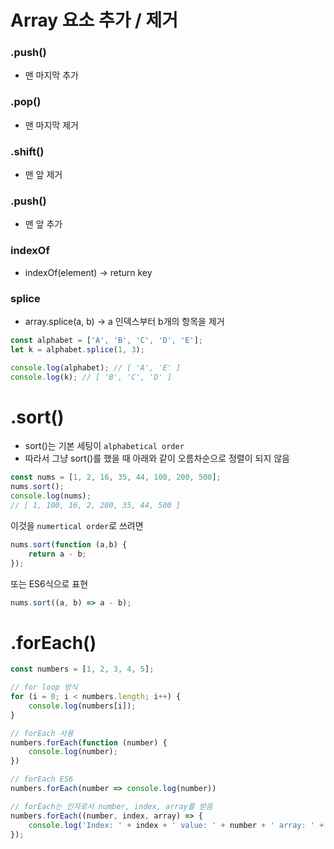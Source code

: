 # Array 요소 추가 / 제거

### .push()

- 맨 마지막 추가

### .pop()

- 맨 마지막 제거

### .shift()

- 맨 앞 제거

### .push()

- 맨 앞 추가

### indexOf

- indexOf(element) →  return key

### splice

-  array.splice(a, b) → a 인덱스부터 b개의 항목을 제거

```JavaScript
const alphabet = ['A', 'B', 'C', 'D', 'E'];
let k = alphabet.splice(1, 3);

console.log(alphabet); // [ 'A', 'E' ]
console.log(k); // [ 'B', 'C', 'D' ]
```






# .sort()

- sort()는 기본 세팅이 `alphabetical order`
- 따라서 그냥 sort()를 했을 때 아래와 같이 오름차순으로 정렬이 되지 않음

```JavaScript
const nums = [1, 2, 16, 35, 44, 100, 200, 500];
nums.sort();
console.log(nums);
// [ 1, 100, 16, 2, 200, 35, 44, 500 ]
```

이것을 `numertical order`로 쓰려면

```JavaScript
nums.sort(function (a,b) {
    return a - b;
});
```
또는 ES6식으로 표현

```JavaScript
nums.sort((a, b) => a - b);
```

# .forEach()

```JavaScript
const numbers = [1, 2, 3, 4, 5];

// for loop 방식
for (i = 0; i < numbers.length; i++) {
    console.log(numbers[i]);
}

// forEach 사용
numbers.forEach(function (number) {
    console.log(number);
})

// forEach ES6
numbers.forEach(number => console.log(number))

// forEach는 인자로서 number, index, array를 받음
numbers.forEach((number, index, array) => {
    console.log('Index: ' + index + ' value: ' + number + ' array: ' + array);
});
```
